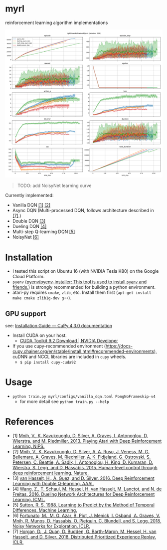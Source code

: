 # myrl
reinforcement learning algorithm implementations

![history.png](history.png)
> TODO: add NoisyNet learning curve

Currently implemented:
- Vanilla DQN [[1]](#References) [[2]](#References)
- Async DQN (Multi-processed DQN, follows architecture described in [[7]](#References).)
- Double DQN [[3]](#References)
- Dueling DQN [[4]](#References)
- Multi-step Q-learning DQN [[5]](#References)
- NoisyNet [[6]](#References)

# Installation
- I tested this script on Ubuntu 16 (with NVIDIA Tesla K80) on the Google Cloud Platform.
- `pyenv` ([pyenv/pyenv-installer: This tool is used to install `pyenv` and friends.](https://github.com/pyenv/pyenv-installer#github-way-recommended "pyenv/pyenv-installer: This tool is used to install `pyenv` and friends."))
  is strongly recommended for building a python environment.
- atari-py requires `cmake`, `zlib`, etc. Install them first (`apt-get install make cmake zlib1g-dev g++`).

## GPU support
see: [Installation Guide — CuPy 4.3.0 documentation](http://docs-cupy.chainer.org/en/stable/install.html "Installation Guide — CuPy 4.3.0 documentation")

- Install CUDA on your host.
  - [CUDA Toolkit 9.2 Download | NVIDIA Developer](https://developer.nvidia.com/cuda-downloads "CUDA Toolkit 9.2 Download | NVIDIA Developer")
- If you use cupy-recommended environment (https://docs-cupy.chainer.org/en/stable/install.html#recommended-environments),
  cuDNN and NCCL libraries are included in `cupy` wheels.
  - `$ pip install cupy-cuda92`

# Usage
- `python train.py myrl/configs/vanilla_dqn.toml PongNoFrameskip-v4`
  - for more detail see `python train.py --help`

# References
- [1] [Mnih, V., K. Kavukcuoglu, D. Silver, A. Graves, I. Antonoglou, D. Wierstra, and M. Riedmiller. 2013. Playing Atari with Deep Reinforcement Learning. NIPS.](https://arxiv.org/abs/1312.5602)
- [2] [Mnih, V., K. Kavukcuoglu, D. Silver, A. A. Rusu, J. Veness, M. G. Bellemare, A. Graves, M. Riedmiller, A. K. Fidjeland, G. Ostrovski, S. Petersen, C. Beattie, A. Sadik, I. Antonoglou, H. King, D. Kumaran, D. Wierstra, S. Legg, and D. Hassabis. 2015. Human-level control through deep reinforcement learning. Nature.](https://web.stanford.edu/class/psych209/Readings/MnihEtAlHassibis15NatureControlDeepRL.pdf)
- [3] [van Hasselt, H., A. Guez, and D. Silver. 2016. Deep Reinforcement Learning with Double Q-learning. AAAI.](https://arxiv.org/abs/1509.06461)
- [4] [Wang, Z., T. Schaul, M. Hessel, H. van Hasselt, M. Lanctot, and N. de Freitas. 2016. Dueling Network Architectures for Deep Reinforcement Learning. ICML.](https://arxiv.org/abs/1511.06581)
- [5] [Sutton, R. S. 1988. Learning to Predict by the Method of Temporal Differences. Machine Learning.](https://pdfs.semanticscholar.org/9c06/865e912788a6a51470724e087853d7269195.pdf)
- [6] [Fortunato, M., M. G. Azar, B. Piot, J. Menick, I. Osband, A. Graves, V. Mnih, R. Munos, D. Hassabis, O. Pietquin, C. Blundell, and S. Legg. 2018. Noisy Networks for Exploration. ICLR.](http://arxiv.org/abs/1706.10295)
- [7] [Horgan, D., J. Quan, D. Budden, G. Barth-Maron, M. Hessel, H. van Hasselt, and D. Silver. 2018. Distributed Prioritized Experience Replay. ICLR.](https://arxiv.org/abs/1803.00933)

